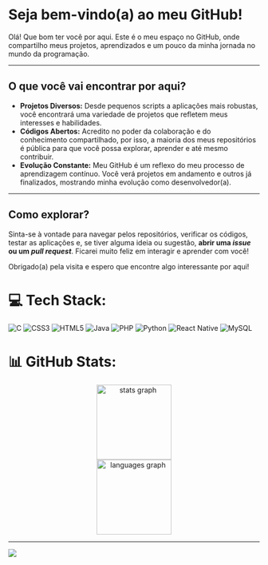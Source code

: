 # Seja bem-vindo(a) ao meu GitHub!

Olá! Que bom ter você por aqui. Este é o meu espaço no GitHub, onde compartilho meus projetos, aprendizados e um pouco da minha jornada no mundo da programação.

---

## O que você vai encontrar por aqui?

* **Projetos Diversos:** Desde pequenos scripts a aplicações mais robustas, você encontrará uma variedade de projetos que refletem meus interesses e habilidades.
* **Códigos Abertos:** Acredito no poder da colaboração e do conhecimento compartilhado, por isso, a maioria dos meus repositórios é pública para que você possa explorar, aprender e até mesmo contribuir.
* **Evolução Constante:** Meu GitHub é um reflexo do meu processo de aprendizagem contínuo. Você verá projetos em andamento e outros já finalizados, mostrando minha evolução como desenvolvedor(a).

---

## Como explorar?

Sinta-se à vontade para navegar pelos repositórios, verificar os códigos, testar as aplicações e, se tiver alguma ideia ou sugestão, **abrir uma *issue* ou um *pull request***. Ficarei muito feliz em interagir e aprender com você!

Obrigado(a) pela visita e espero que encontre algo interessante por aqui!

###

# 💻 Tech Stack:
![C](https://img.shields.io/badge/c-%2300599C.svg?style=for-the-badge&logo=c&logoColor=white) ![CSS3](https://img.shields.io/badge/css3-%231572B6.svg?style=for-the-badge&logo=css3&logoColor=white) ![HTML5](https://img.shields.io/badge/html5-%23E34F26.svg?style=for-the-badge&logo=html5&logoColor=white) ![Java](https://img.shields.io/badge/java-%23ED8B00.svg?style=for-the-badge&logo=openjdk&logoColor=white) ![PHP](https://img.shields.io/badge/php-%23777BB4.svg?style=for-the-badge&logo=php&logoColor=white) ![Python](https://img.shields.io/badge/python-3670A0?style=for-the-badge&logo=python&logoColor=ffdd54) ![React Native](https://img.shields.io/badge/react_native-%2320232a.svg?style=for-the-badge&logo=react&logoColor=%2361DAFB) ![MySQL](https://img.shields.io/badge/mysql-4479A1.svg?style=for-the-badge&logo=mysql&logoColor=white)

# 📊 GitHub Stats:
<div align="center">
  <img src="https://github-readme-stats.vercel.app/api?username=JVNunes50&hide_title=false&hide_rank=false&show_icons=true&include_all_commits=true&count_private=true&disable_animations=false&theme=dracula&locale=en&hide_border=false&order=1" height="150" alt="stats graph" /> <br>
  <img src="https://github-readme-stats.vercel.app/api/top-langs?username=JVNunes50&locale=en&hide_title=false&layout=compact&card_width=320&langs_count=5&theme=dracula&hide_border=false&order=2" height="150" alt="languages graph"  />
</div>

---
[![](https://visitcount.itsvg.in/api?id=JVNunes50&icon=0&color=0)](https://visitcount.itsvg.in)

<!-- Proudly created with GPRM ( https://gprm.itsvg.in ) -->

###
